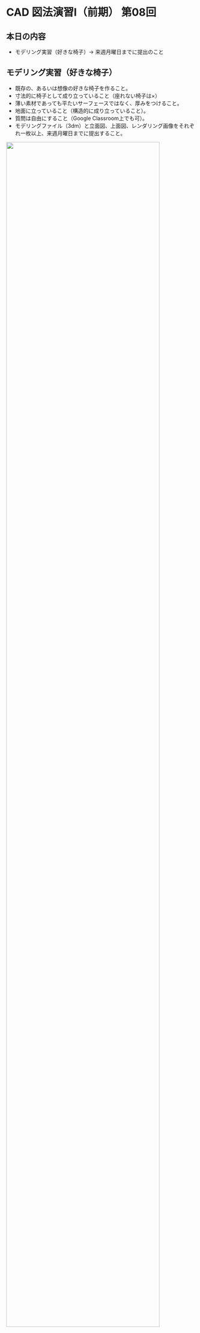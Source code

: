 # CAD 図法演習Ⅰ（前期） 第08回


## 本日の内容
- モデリング実習（好きな椅子）→ 来週月曜日までに提出のこと
   

## モデリング実習（好きな椅子）
- 既存の、あるいは想像の好きな椅子を作ること。
- 寸法的に椅子として成り立っていること（座れない椅子は×）
- 薄い素材であっても平たいサーフェースではなく、厚みをつけること。
- 地面に立っていること（構造的に成り立っていること）。
- 質問は自由にすること（Google Classroom上でも可）。
- モデリングファイル（3dm）と立面図、上面図、レンダリング画像をそれぞれ一枚以上、来週月曜日までに提出すること。

<img src="images/chairs.png" width="90%">


## 参考

- 出席フォーム: [https://goo.gl/forms/5cpNwSocL7hDmPlH3](https://goo.gl/forms/5cpNwSocL7hDmPlH3)
- Google Classroomのクラスコード：vb77fs
- 椅子の参考画像: [https://www.pinterest.jp/search/pins/?q=chair&rs=typed&term_meta[]=chair%7Ctyped](https://www.pinterest.jp/search/pins/?q=chair&rs=typed&term_meta[]=chair%7Ctyped)
- 授業用のデータ置き場: [https://github.com/TUA2018-CAD-1/TUA2018_CAD_1_Repo](https://github.com/TUA2018-CAD-1/TUA2018_CAD_1_Repo)
- 授業用の参考動画のプレイリスト: [https://www.youtube.com/playlist?list=PLzRzqTjuGIDiCASLSc7DNeuCAcnJgjv6H](https://www.youtube.com/playlist?list=PLzRzqTjuGIDiCASLSc7DNeuCAcnJgjv6H)
